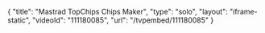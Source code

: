 {
    "title": "Mastrad TopChips Chips Maker",
    "type": "solo",
    "layout": "iframe-static",
    "videoId": "111180085",
    "url": "\/tvpembed\/111180085"
}